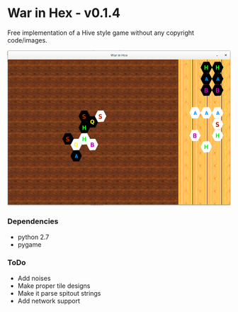 # War in Hex - v0.1.4

Free implementation of a Hive style game without any copyright code/images.

![Screenshot of War in Hex](Screenshot.png?raw=true "War in Hex in action")

### Dependencies
* python 2.7
* pygame

### ToDo
* Add noises
* Make proper tile designs
* Make it parse spitout strings
* Add network support